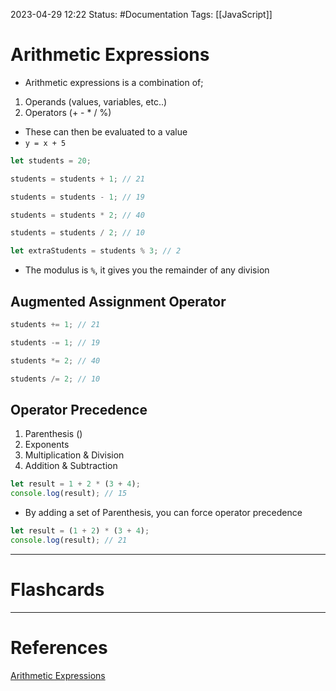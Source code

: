 2023-04-29 12:22
Status: #Documentation 
Tags: [[JavaScript]]

# Arithmetic Expressions
* Arithmetic expressions is a combination of;
1. Operands (values, variables, etc..)
2. Operators (+ - * / %)
* These can then be evaluated to a value
* `y = x + 5`

```javascript
let students = 20;

students = students + 1; // 21

students = students - 1; // 19

students = students * 2; // 40

students = students / 2; // 10

let extraStudents = students % 3; // 2
```
* The modulus is `%`, it gives you the remainder of any division

## Augmented Assignment Operator

```javascript
students += 1; // 21

students -= 1; // 19

students *= 2; // 40

students /= 2; // 10
```

## Operator Precedence
1. Parenthesis ()
2. Exponents
3. Multiplication & Division
4. Addition & Subtraction

```javascript
let result = 1 + 2 * (3 + 4);
console.log(result); // 15
```

* By adding a set of Parenthesis, you can force operator precedence

```javascript
let result = (1 + 2) * (3 + 4);
console.log(result); // 21
```


___
# Flashcards



---
# References
[Arithmetic Expressions](https://www.youtube.com/watch?v=8dWL3wF_OMw&list=PL3k5VlZzpQyEz03mNlmU50YcIJ6vEDz95&index=1&t=992s)
